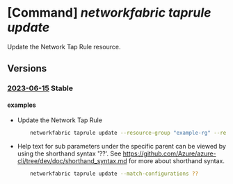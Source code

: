 # [Command] _networkfabric taprule update_

Update the Network Tap Rule resource.

## Versions

### [2023-06-15](/Resources/mgmt-plane/L3N1YnNjcmlwdGlvbnMve30vcmVzb3VyY2Vncm91cHMve30vcHJvdmlkZXJzL21pY3Jvc29mdC5tYW5hZ2VkbmV0d29ya2ZhYnJpYy9uZXR3b3JrdGFwcnVsZXMve30=/2023-06-15.xml) **Stable**

<!-- mgmt-plane /subscriptions/{}/resourcegroups/{}/providers/microsoft.managednetworkfabric/networktaprules/{} 2023-06-15 -->

#### examples

- Update the Network Tap Rule
    ```bash
        networkfabric taprule update --resource-group "example-rg" --resource-name "example-networktaprule" --configuration-type "Inline" --match-configurations "[{matchConfigurationName:config1,sequenceNumber:10,ipAddressType:IPv4,matchConditions:[{encapsulationType:None,portCondition:{portType:SourcePort,layer4Protocol:TCP,ports:[100]},protocolTypes:[TCP],vlanMatchCondition:{vlans:['10'],innerVlans:['11-20']},ipCondition:{type:SourceIP,prefixType:Prefix,ipPrefixValues:['10.10.10.10/20']}}],actions:[{type:Drop,truncate:100,isTimestampEnabled:True,destinationId:'/subscriptions/xxxxx-xxxx-xxxx-xxxx-xxxxx/resourcegroups/example-rg/providers/Microsoft.ManagedNetworkFabric/neighborGroups/example-neighborGroup',matchConfigurationName:match1}]}]" --dynamic-match-configurations "[{ipGroups:[{name:'example-ipGroup1',ipAddressType:IPv4,ipPrefixes:['10.10.10.10/30']}],vlanGroups:[{name:'exmaple-vlanGroup',vlans:['10']}],portGroups:[{name:'example-portGroup1',ports:['100-200']}]}]"
    ```

- Help text for sub parameters under the specific parent can be viewed by using the shorthand syntax '??'. See https://github.com/Azure/azure-cli/tree/dev/doc/shorthand_syntax.md for more about shorthand syntax.
    ```bash
        networkfabric taprule update --match-configurations ??
    ```
